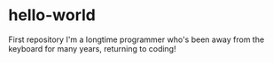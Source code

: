 # hello-world
First repository
I'm a longtime programmer who's been away from the keyboard for many years, returning to coding!
